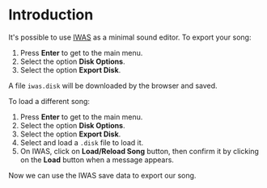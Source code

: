 # Introduction

It's possible to use [IWAS](/play/iwas) as a minimal sound editor. To export your song:
 1. Press **Enter** to get to the main menu.
 2. Select the option **Disk Options**.
 3. Select the option **Export Disk**.

A file `iwas.disk` will be downloaded by the browser and saved.

To load a different song:
 1. Press **Enter** to get to the main menu.
 2. Select the option **Disk Options**.
 3. Select the option **Export Disk**.
 4. Select and load a `.disk` file to load it.
 5. On IWAS, click on **Load/Reload Song** button, then confirm it by clicking on the **Load** button when a message appears.

Now we can use the IWAS save data to export our song.
